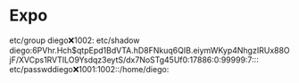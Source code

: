 # Expo
etc/group diego:x:1002:
etc/shadow diego:$6$PVhr.Hch$qtpEpd1BdVTA.hD8FNkuq6QIB.eiymWKyp4NhgzIRUx88OjF/XVCps1RVTILO9Ysdqz3eytS/dx7NoSTg45Uf0:17886:0:99999:7:::
etc/passwddiego:x:1001:1002::/home/diego:
